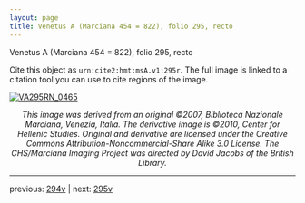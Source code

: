 ```yaml
---
layout: page
title: Venetus A (Marciana 454 = 822), folio 295, recto
---
```


Venetus A (Marciana 454 = 822), folio 295, recto

Cite this object as `urn:cite2:hmt:msA.v1:295r`.  The full image is linked to a citation tool you can use to cite regions of the image.

[![VA295RN_0465](http://www.homermultitext.org/iipsrv?IIIF=/project/homer/pyramidal/deepzoom/hmt/vaimg/2017a/VA295RN_0465.tif/full/800,/0/default.jpg)](http://www.homermultitext.org/ict2/?urn=urn:cite2:hmt:vaimg.2017a:VA295RN_0465) 

<p style="text-align: center; font-style: italic;">This image was derived from an original ©2007, Biblioteca Nazionale Marciana, Venezia, Italia. The derivative image is ©2010, Center for Hellenic Studies. Original and derivative are licensed under the Creative Commons Attribution-Noncommercial-Share Alike 3.0 License. The CHS/Marciana Imaging Project was directed by David Jacobs of the British Library.</p>

---

previous: [294v](../294v/) | next: [295v](../295v/)